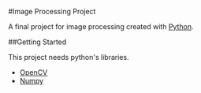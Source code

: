 #Image Processing Project

A final project for image processing created with [Python](https://www.python.org).

##Getting Started

This project needs python's libraries.

- [OpenCV](https://opencv.org)
- [Numpy](https://numpy.org)

